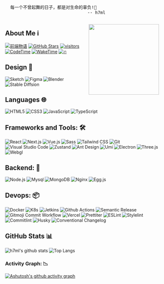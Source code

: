   <pre>
  每一个不曾起舞的日子，都是对生命的辜负!💃
                                -- h7ml
  </pre>

  <img align='right' src="https://nakoruru.h7ml.cn/proxy/www.h7ml.cn/logo.png" width="230">

## About Me ℹ️

[![前端物语](https://nakoruru.h7ml.cn/proxy/img.shields.io/badge/前端物语-4ABF8A?logo=Bloglovin&logoColor=fff)](https://www.h7ml.cn?q=github)
[![GitHub Stars](https://nakoruru.h7ml.cn/proxy/img.shields.io/github/stars/h7ml?color=2da44e&label=GitHub%20Stars&logo=Github)](https://github.com/h7ml)
[![visitors](https://nakoruru.h7ml.cn/proxy/visitor-badge.laobi.icu/badge?page_id=h7ml.h7ml)](https://github.com/h7ml)
[![CodeTime](https://nakoruru.h7ml.cn/proxy/img.shields.io/endpoint?style=social&url=https%3A%2F%2Fapi.codetime.dev%2Fshield%3Fid%3D3645%26project%3D%26in%3D0)](https://codetime.dev/zh-CN)
[![WakeTime](https://wakatime.com/badge/user/78c90c00-b60a-4b53-aca3-cdaada528717/project/46a7c70b-3644-4dc1-8364-2089f67f939e.svg)](https://nakoruru.h7ml.cn/proxy/wakatime.com/share/@78c90c00-b60a-4b53-aca3-cdaada528717/e2a927a0-e579-4e6e-98cb-d769bbc3de2c.png)
[![🔥](https://nakoruru.h7ml.cn/proxy/img.shields.io/badge/Hotapi-D24939?logo=Bloglovin&logoColor=red)](https://nestjs.h7ml.cn/#/hotapi?q=github)


## Design 🎨

![Sketch](https://nakoruru.h7ml.cn/proxy/img.shields.io/badge/Sketch-F7B500?logo=Sketch&logoColor=333)
![Figma](https://nakoruru.h7ml.cn/proxy/img.shields.io/badge/Figma-F24E1E?logo=Figma&logoColor=fff)
![Blender](https://nakoruru.h7ml.cn/proxy/img.shields.io/badge/Blender-F5792A?logo=Blender&logoColor=fff)
![Stable Diffsion](https://nakoruru.h7ml.cn/proxy/img.shields.io/badge/-🤗_Stable_Diffusion-000?style=flat-square&color=9a61c3)

## Languages 🌐

![HTML5](https://nakoruru.h7ml.cn/proxy/img.shields.io/badge/HTML5-E34F26?logo=HTML5&logoColor=fff)
![CSS3](https://nakoruru.h7ml.cn/proxy/img.shields.io/badge/CSS3-1572B6?logo=CSS3&logoColor=fff)
![JavaScript](https://nakoruru.h7ml.cn/proxy/img.shields.io/badge/JavaScript-F7DF1E?logo=JavaScript&logoColor=333)
![TypeScript](https://nakoruru.h7ml.cn/proxy/img.shields.io/badge/TypeScript-3178C6?logo=TypeScript&logoColor=fff)

## Frameworks and Tools: 🛠️

![React](https://nakoruru.h7ml.cn/proxy/img.shields.io/badge/React-61DAFB?logo=React&logoColor=333)
![Next.js](https://nakoruru.h7ml.cn/proxy/img.shields.io/badge/Next.js-000000?logo=Next.js&logoColor=a84825)
![Vue.js](https://nakoruru.h7ml.cn/proxy/img.shields.io/badge/Vue.js-4FC08D?logo=Vue.js&logoColor=fff)
![Sass](https://nakoruru.h7ml.cn/proxy/img.shields.io/badge/Sass-CC6699?logo=Sass&logoColor=fff)
![Tailwind CSS](https://nakoruru.h7ml.cn/proxy/img.shields.io/badge/Tailwind%20CSS-06B6D4?logo=TailwindCSS&logoColor=fff)
![Git](https://nakoruru.h7ml.cn/proxy/img.shields.io/badge/Git-F05032?logo=Git&logoColor=fff)
![Visual Studio Code](https://nakoruru.h7ml.cn/proxy/img.shields.io/badge/VS%20CODE-007ACC?logo=VisualStudioCode&logoColor=fff)
![Zustand](https://nakoruru.h7ml.cn/proxy/img.shields.io/badge/-🐻_Zustand-000?style=flat-square&color=b261ea)
![Ant Design](https://nakoruru.h7ml.cn/proxy/img.shields.io/badge/-Ant_Design-000?style=flat-square&logoColor=white&logo=ant-design&color=9a05da)
![Umi](https://nakoruru.h7ml.cn/proxy/img.shields.io/badge/-UMI-000?style=flat-square&logo=umami&color=f8c2dc)
![Electron](https://nakoruru.h7ml.cn/proxy/img.shields.io/badge/-Electron-000?style=flat-square&logoColor=white&logo=electron&color=77915e)
![Three.js](https://nakoruru.h7ml.cn/proxy/img.shields.io/badge/-Three.js-000?style=flat-square&logoColor=white&logo=three.js&color=7f28be)
![Webgl](https://nakoruru.h7ml.cn/proxy/img.shields.io/badge/-Webgl-000?style=flat-square&logoColor=white&logo=webgl&color=9a05da)

## Backend: 🚀

![Node.js](https://nakoruru.h7ml.cn/proxy/img.shields.io/badge/Node.js-339933?logo=Node.js&logoColor=fff)
![Mysql](https://nakoruru.h7ml.cn/proxy/img.shields.io/badge/Mysql-4479A1?logo=Mysql&logoColor=fff)
![MongoDB](https://nakoruru.h7ml.cn/proxy/img.shields.io/badge/MongoDB-47A248?logo=MongoDB&logoColor=fff)
![Nginx](https://nakoruru.h7ml.cn/proxy/img.shields.io/badge/Nginx-269539?logo=Nginx&logoColor=fff)
![Egg.js](https://nakoruru.h7ml.cn/proxy/img.shields.io/badge/Egg.js-F7B500?logo=Egg.js&logoColor=333)

## Devops: 📦

![Docker](https://nakoruru.h7ml.cn/proxy/img.shields.io/badge/Docker-2496ED?logo=Docker&logoColor=fff)
![K8s](https://nakoruru.h7ml.cn/proxy/img.shields.io/badge/K8s-326CE5?logo=Kubernetes&logoColor=fff)
![Jetkins](https://nakoruru.h7ml.cn/proxy/img.shields.io/badge/Jetkins-D24939?logo=Jenkins&logoColor=fff)
![Github Actions](https://nakoruru.h7ml.cn/proxy/img.shields.io/badge/Github%20Actions-2088FF?logo=Github%20Actions&logoColor=fff)
![Semantic Release](https://nakoruru.h7ml.cn/proxy/img.shields.io/badge/Semantic%20Release-000?style=flat-square&logoColor=white&logo=semantic-release&color=89364a)
![Gitmoji Commit Workflow](https://nakoruru.h7ml.cn/proxy/img.shields.io/badge/Gitmoji%20Commit%20Workflow-000?style=flat-square&logoColor=white&logo=git&color=1efeee)
![Vercel](https://nakoruru.h7ml.cn/proxy/img.shields.io/badge/Vercel-000?style=flat-square&logoColor=white&logo=vercel&color=3516fc)
![Prettiter](https://nakoruru.h7ml.cn/proxy/img.shields.io/badge/Prettiter-000?style=flat-square&logoColor=white&logo=prettier&color=4aaeec)
![ESLint](https://nakoruru.h7ml.cn/proxy/img.shields.io/badge/ESLint-000?style=flat-square&logoColor=white&logo=eslint&color=bc9e4b)
![Stylelint](https://nakoruru.h7ml.cn/proxy/img.shields.io/badge/Stylelint-000?style=flat-square&logoColor=white&logo=stylelint&color=00d33e)
![Commitlint](https://nakoruru.h7ml.cn/proxy/img.shields.io/badge/Commitlint-000?style=flat-square&logoColor=white&logo=commitlint&color=ff03d2)
![Husky](https://nakoruru.h7ml.cn/proxy/img.shields.io/badge/Husky-000?style=flat-square&logoColor=white&logo=husky&color=fd3573)
![Conventional Changelog](https://nakoruru.h7ml.cn/proxy/img.shields.io/badge/Conventional%20Changelog-000?style=flat-square&logoColor=white&logo=conventional-changelog&color=d6210f)

## GitHub Stats 📊

![h7ml's github stats](https://nakoruru.h7ml.cn/proxy/github-readme-stats.vercel.app/api?username=h7ml&show_icons=true&hide_title=true&count_private=true)
![Top Langs](https://nakoruru.h7ml.cn/proxy/github-readme-stats.vercel.app/api/top-langs/?username=h7ml&layout=compact)

### Activity Graph: 📉 

[![Ashutosh's github activity graph](https://github-readme-activity-graph.vercel.app/graph?username=h7ml&theme=react-dark)](https://github.com/h7ml/github-readme-activity-graph)

